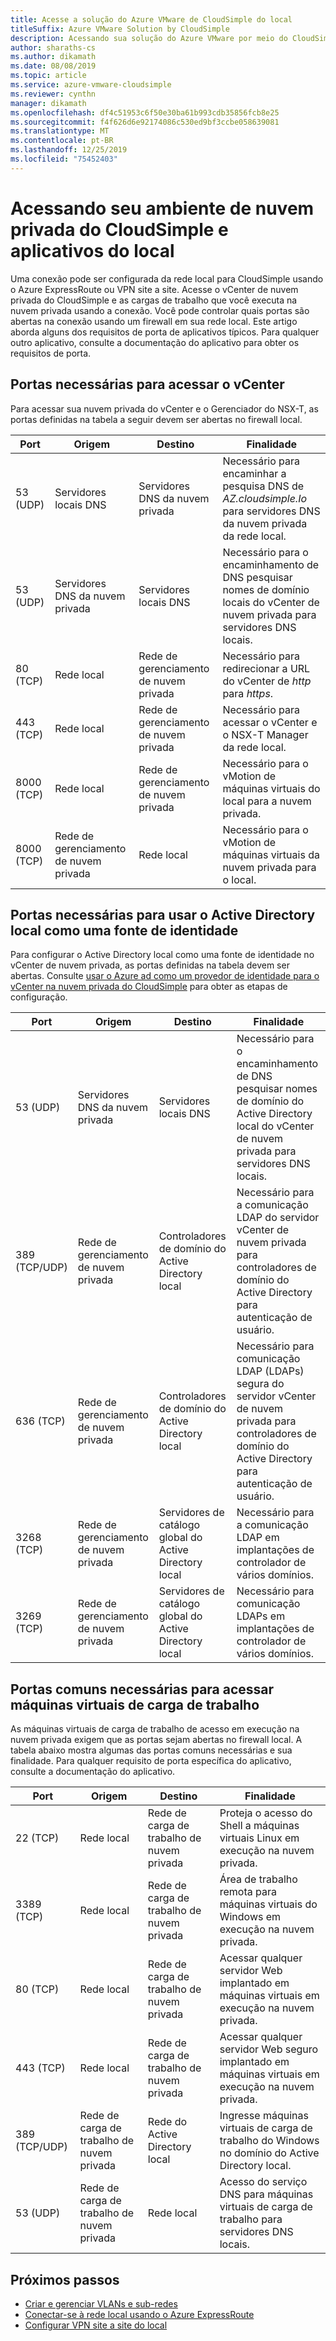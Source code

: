```yaml
---
title: Acesse a solução do Azure VMware de CloudSimple do local
titleSuffix: Azure VMware Solution by CloudSimple
description: Acessando sua solução do Azure VMware por meio do CloudSimple de sua rede local por meio de um firewall
author: sharaths-cs
ms.author: dikamath
ms.date: 08/08/2019
ms.topic: article
ms.service: azure-vmware-cloudsimple
ms.reviewer: cynthn
manager: dikamath
ms.openlocfilehash: df4c51953c6f50e30ba61b993cdb35856fcb8e25
ms.sourcegitcommit: f4f626d6e92174086c530ed9bf3ccbe058639081
ms.translationtype: MT
ms.contentlocale: pt-BR
ms.lasthandoff: 12/25/2019
ms.locfileid: "75452403"
---
```

# <a name="accessing-your-cloudsimple-private-cloud-environment-and-applications-from-on-premises"></a>Acessando seu ambiente de nuvem privada do CloudSimple e aplicativos do local

Uma conexão pode ser configurada da rede local para CloudSimple usando o Azure ExpressRoute ou VPN site a site.  Acesse o vCenter de nuvem privada do CloudSimple e as cargas de trabalho que você executa na nuvem privada usando a conexão.  Você pode controlar quais portas são abertas na conexão usando um firewall em sua rede local.  Este artigo aborda alguns dos requisitos de porta de aplicativos típicos.  Para qualquer outro aplicativo, consulte a documentação do aplicativo para obter os requisitos de porta.

## <a name="ports-required-for-accessing-vcenter"></a>Portas necessárias para acessar o vCenter

Para acessar sua nuvem privada do vCenter e o Gerenciador do NSX-T, as portas definidas na tabela a seguir devem ser abertas no firewall local.  

| Port       | Origem                           | Destino                      | Finalidade                                                                                                                |
|------------|----------------------------------|----------------------------------|------------------------------------------------------------------------------------------------------------------------|
| 53 (UDP)   | Servidores locais DNS          | Servidores DNS da nuvem privada        | Necessário para encaminhar a pesquisa DNS de *AZ.cloudsimple.Io* para servidores DNS da nuvem privada da rede local.       |
| 53 (UDP)   | Servidores DNS da nuvem privada        | Servidores locais DNS          | Necessário para o encaminhamento de DNS pesquisar nomes de domínio locais do vCenter de nuvem privada para servidores DNS locais. |
| 80 (TCP)   | Rede local              | Rede de gerenciamento de nuvem privada | Necessário para redirecionar a URL do vCenter de *http* para *https*.                                                           |
| 443 (TCP)  | Rede local              | Rede de gerenciamento de nuvem privada | Necessário para acessar o vCenter e o NSX-T Manager da rede local.                                             |
| 8000 (TCP) | Rede local              | Rede de gerenciamento de nuvem privada | Necessário para o vMotion de máquinas virtuais do local para a nuvem privada.                                            |
| 8000 (TCP) | Rede de gerenciamento de nuvem privada | Rede local              | Necessário para o vMotion de máquinas virtuais da nuvem privada para o local.                                            |

## <a name="ports-required-for-using-on-premises-active-directory-as-an-identity-source"></a>Portas necessárias para usar o Active Directory local como uma fonte de identidade

Para configurar o Active Directory local como uma fonte de identidade no vCenter de nuvem privada, as portas definidas na tabela devem ser abertas.  Consulte [usar o Azure ad como um provedor de identidade para o vCenter na nuvem privada do CloudSimple](https://docs.azure.cloudsimple.com/azure-ad/) para obter as etapas de configuração.

| Port         | Origem                           | Destino                                         | Finalidade                                                                                                                                          |
|--------------|----------------------------------|-----------------------------------------------------|--------------------------------------------------------------------------------------------------------------------------------------------------|
| 53 (UDP)      | Servidores DNS da nuvem privada        | Servidores locais DNS                             | Necessário para o encaminhamento de DNS pesquisar nomes de domínio do Active Directory local do vCenter de nuvem privada para servidores DNS locais.          |
| 389 (TCP/UDP) | Rede de gerenciamento de nuvem privada | Controladores de domínio do Active Directory local     | Necessário para a comunicação LDAP do servidor vCenter de nuvem privada para controladores de domínio do Active Directory para autenticação de usuário.                |
| 636 (TCP)     | Rede de gerenciamento de nuvem privada | Controladores de domínio do Active Directory local     | Necessário para comunicação LDAP (LDAPs) segura do servidor vCenter de nuvem privada para controladores de domínio do Active Directory para autenticação de usuário. |
| 3268 (TCP)    | Rede de gerenciamento de nuvem privada | Servidores de catálogo global do Active Directory local | Necessário para a comunicação LDAP em implantações de controlador de vários domínios.                                                                        |
| 3269 (TCP)    | Rede de gerenciamento de nuvem privada | Servidores de catálogo global do Active Directory local | Necessário para comunicação LDAPs em implantações de controlador de vários domínios.                                                                       |                                           |

## <a name="common-ports-required-for-accessing-workload-virtual-machines"></a>Portas comuns necessárias para acessar máquinas virtuais de carga de trabalho

As máquinas virtuais de carga de trabalho de acesso em execução na nuvem privada exigem que as portas sejam abertas no firewall local.  A tabela abaixo mostra algumas das portas comuns necessárias e sua finalidade.  Para qualquer requisito de porta específica do aplicativo, consulte a documentação do aplicativo.

| Port         | Origem                         | Destino                          | Finalidade                                                                              |
|--------------|--------------------------------|--------------------------------------|--------------------------------------------------------------------------------------|
| 22 (TCP)      | Rede local            | Rede de carga de trabalho de nuvem privada       | Proteja o acesso do Shell a máquinas virtuais Linux em execução na nuvem privada.              |
| 3389 (TCP)    | Rede local            | Rede de carga de trabalho de nuvem privada       | Área de trabalho remota para máquinas virtuais do Windows em execução na nuvem privada.                 |
| 80 (TCP)      | Rede local            | Rede de carga de trabalho de nuvem privada       | Acessar qualquer servidor Web implantado em máquinas virtuais em execução na nuvem privada.        |
| 443 (TCP)     | Rede local            | Rede de carga de trabalho de nuvem privada       | Acessar qualquer servidor Web seguro implantado em máquinas virtuais em execução na nuvem privada. |
| 389 (TCP/UDP) | Rede de carga de trabalho de nuvem privada | Rede do Active Directory local | Ingresse máquinas virtuais de carga de trabalho do Windows no domínio do Active Directory local.       |
| 53 (UDP)      | Rede de carga de trabalho de nuvem privada | Rede local                  | Acesso do serviço DNS para máquinas virtuais de carga de trabalho para servidores DNS locais.         |

## <a name="next-steps"></a>Próximos passos

* [Criar e gerenciar VLANs e sub-redes](https://docs.azure.cloudsimple.com/create-vlan-subnet/)
* [Conectar-se à rede local usando o Azure ExpressRoute](https://docs.azure.cloudsimple.com/on-premises-connection/)
* [Configurar VPN site a site do local](https://docs.azure.cloudsimple.com/vpn-gateway/)
